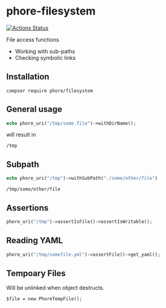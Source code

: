 # phore-filesystem

[![Actions Status](https://github.com/phore/phore-filesystem/workflows/tests/badge.svg)](https://github.com/phore/phore-filesystem/actions)


File access functions


- Working with sub-paths 
- Checking symbolic links


## Installation

```
compser require phore/filesystem
```


## General usage

```php
echo phore_uri("/tmp/some.file")->withDirName();
```

will result in

```
/tmp
```

## Subpath

```php
echo phore_uri("/tmp")->withSubPath("./some/other/file")
```

```
/tmp/some/other/file
```

## Assertions

```php
phore_uri("/tmp")->assertIsFile()->assertIsWritable();
```

## Reading YAML

```php
phore_uri("/tmp/somefile.yml")->assertFile()->get_yaml();
```


## Tempoary Files

Will be unlinked when object destructs.

```
$file = new PhoreTempFile();
```